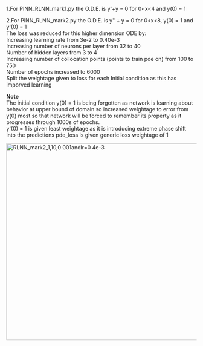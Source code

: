1.For PINN_RLNN_mark1.py the O.D.E. is y'+y = 0 for 0<x<4 and y(0) = 1  

2.For PINN_RLNN_mark2.py the O.D.E. is y" + y = 0 for 0<x<8, y(0) = 1 and y'(0) = 1  
The loss was reduced for this higher dimension ODE by:  
Increasing learning rate from 3e-2 to 0.40e-3  
Increasing number of neurons per layer from 32 to 40  
Number of hidden layers from 3 to 4  
Increasing number of collocation points (points to train pde on) from 100 to 750  
Number of epochs increased to 6000  
Split the weightage given to loss for each Initial condition as this has imporved learning
 
**Note**  
The initial condition y(0) = 1 is being forgotten as network is learning about behavior at upper bound of domain so increased weightage to error from y(0) most so that network will be forced to remember its property as it progresses through 1000s of epochs.  
y'(0) = 1 is given least weightage as it is introducing extreme phase shift into the predictions
pde_loss is given generic loss weightage of 1

<p>
 <img width="520" alt="RLNN_mark2_1,10,0 001andlr=0 4e-3" src="https://github.com/user-attachments/assets/694ea93e-5ac6-4c97-a491-c202cd3b78fa" />
</p>

